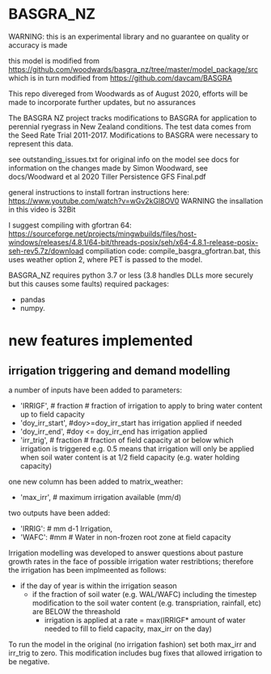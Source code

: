 # BASGRA_NZ

WARNING: this is an experimental library and no guarantee on quality or accuracy is made

this model is modified from https://github.com/woodwards/basgra_nz/tree/master/model_package/src
which is in turn modified from https://github.com/davcam/BASGRA

This repo divereged from Woodwards as of August 2020, efforts will be made to incorporate further updates, but no assurances

The BASGRA NZ project tracks modifications to BASGRA for application to perennial ryegrass in New Zealand conditions.
The test data comes from the Seed Rate Trial 2011-2017. Modifications to BASGRA were necessary to represent this data.

see outstanding_issues.txt
for original info on the model see docs
for information on the changes made by Simon Woodward, see docs/Woodward et al 2020 Tiller Persistence GFS Final.pdf


general instructions to install fortran instructions here: https://www.youtube.com/watch?v=wGv2kGl8OV0 
WARNING the insallation in this video is 32Bit

I suggest compiling with gfortran 64:
   https://sourceforge.net/projects/mingwbuilds/files/host-windows/releases/4.8.1/64-bit/threads-posix/seh/x64-4.8.1-release-posix-seh-rev5.7z/download
compiliation code: compile_basgra_gfortran.bat, this uses weather option 2, where PET is passed to the model.

BASGRA_NZ requires python 3.7 or less (3.8 handles DLLs more securely but this causes some faults)
required packages: 
* pandas
* numpy.

# new features implemented

## irrigation triggering and demand modelling

a number of inputs have been added to parameters:
* 'IRRIGF',  # fraction # fraction of irrigation to apply to bring water content up to field capacity
* 'doy_irr_start', #doy>=doy_irr_start has irrigation applied if needed
* 'doy_irr_end',  #doy <= doy_irr_end has irrigation applied
* 'irr_trig',  # fraction # fraction of field capacity at or below which irrigation is triggered e.g. 0.5 means that irrigation will only be applied when soil water content is at 1/2 field capacity (e.g. water holding capacity)

one new column has been added to matrix_weather:
* 'max_irr',  # maximum irrigation available (mm/d)

two outputs have been added:

* 'IRRIG':  # mm d-1 Irrigation,
* 'WAFC': #mm # Water in non-frozen root zone at field capacity

Irrigation modelling was developed to answer questions about pasture growth rates in the face of possible irrigation water restribtions; therefore the irrigation has been implmeented as follows:

* if the day of year is within the irrigation season
    * if the fraction of soil water (e.g. WAL/WAFC) including the timestep modification to the soil water content (e.g. transpriation, rainfall, etc) are BELOW the threashold
        * irrigation is applied at a rate = max(IRRIGF* amount of water needed to fill to field capacity, max_irr on the day)  
    
To run the model in the original (no irrigation fashion) set both max_irr and irr_trig to zero.
This modification includes bug fixes that allowed irrigation to be negative.    